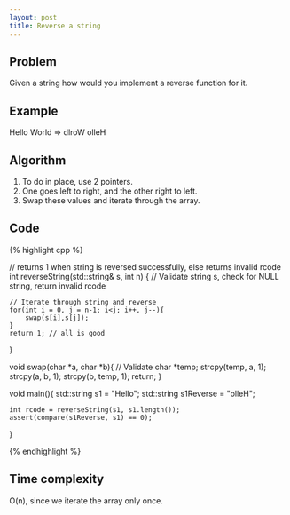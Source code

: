 ```yaml
---
layout: post
title: Reverse a string
---
```


## Problem 
Given a string how would you implement a reverse function for it.

## Example
Hello World => dlroW olleH

## Algorithm
1. To do in place, use 2 pointers.
2. One goes left to right, and the other right to left. 
3. Swap these values and iterate through the array.

## Code
{% highlight cpp %}

// returns 1 when string is reversed successfully, else returns invalid rcode
int reverseString(std::string& s, int n) {
	// Validate string s, check for NULL string, return invalid rcode
	
	// Iterate through string and reverse
	for(int i = 0, j = n-1; i<j; i++, j--){
		swap(s[i],s[j]);
	}
	return 1; // all is good
}

void swap(char *a, char *b){
	// Validate
	char *temp;
	strcpy(temp, a, 1);
	strcpy(a, b, 1);
	strcpy(b, temp, 1);
	return;
}

void main(){
	std::string s1 = "Hello";
	std::string s1Reverse = "olleH";
	
	int rcode = reverseString(s1, s1.length());
	assert(compare(s1Reverse, s1) == 0);
}

{% endhighlight %}

## Time complexity
O(n), since we iterate the array only once.